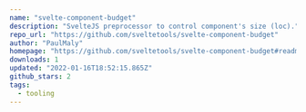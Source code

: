 ```yaml
---
name: "svelte-component-budget"
description: "SvelteJS preprocessor to control component's size (loc)."
repo_url: "https://github.com/sveltetools/svelte-component-budget"
author: "PaulMaly"
homepage: "https://github.com/sveltetools/svelte-component-budget#readme"
downloads: 1
updated: "2022-01-16T18:52:15.865Z"
github_stars: 2
tags: 
  - tooling
---
```

